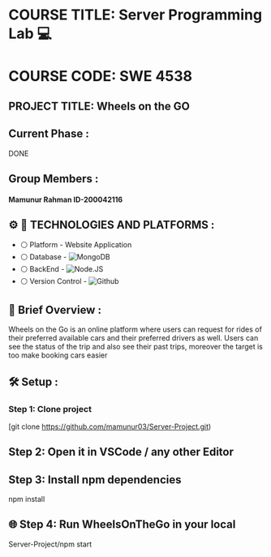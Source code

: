 # COURSE TITLE: Server Programming Lab :computer:

# COURSE CODE: SWE 4538

## PROJECT TITLE: Wheels on the GO

## Current Phase :

DONE

## Group Members :

#### Mamunur Rahman ID-200042116

## :gear: :wrench: TECHNOLOGIES AND PLATFORMS :

- :white_circle: Platform - Website Application
- :white_circle: Database - ![MongoDB](https://img.shields.io/badge/MongoDB-4EA94B?style=for-the-badge&logo=mongodb&logoColor=white)
- :white_circle: BackEnd - ![Node.JS](https://img.shields.io/badge/Node.js-43853D?style=for-the-badge&logo=node.js&logoColor=white)
- :white_circle: Version Control - ![Github](https://img.shields.io/badge/GitHub-108000?style=for-the-badge&logo=github&logoColor=white)

## :ear_of_rice: Brief Overview :

Wheels on the Go is an online platform where users can request for rides of their preferred available cars and their preferred drivers as well. Users can see the status of the trip and also see their past trips, moreover the target is too make booking cars easier

## :hammer_and_wrench: Setup :

### Step 1: Clone project

[git clone https://github.com/mamunur03/Server-Project.git)

## Step 2: Open it in VSCode / any other Editor

## Step 3: Install npm dependencies

npm install

## :globe_with_meridians: Step 4: Run WheelsOnTheGo in your local

Server-Project/npm start
